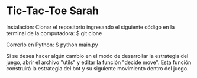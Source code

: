 # Tic-Tac-Toe Sarah
 
Instalación: Clonar el repositorio ingresando el siguiente código en la terminal de la computadora:
$ git clone 

Correrlo en Python:
$ python main.py

Si se desea hacer algún cambio en el modo de desarrollar la estrategia del juego, abrir el archivo "utils" y editar la función "decide move". Esta función construirá la estrategia del bot y su siguiente movimiento dentro del juego.